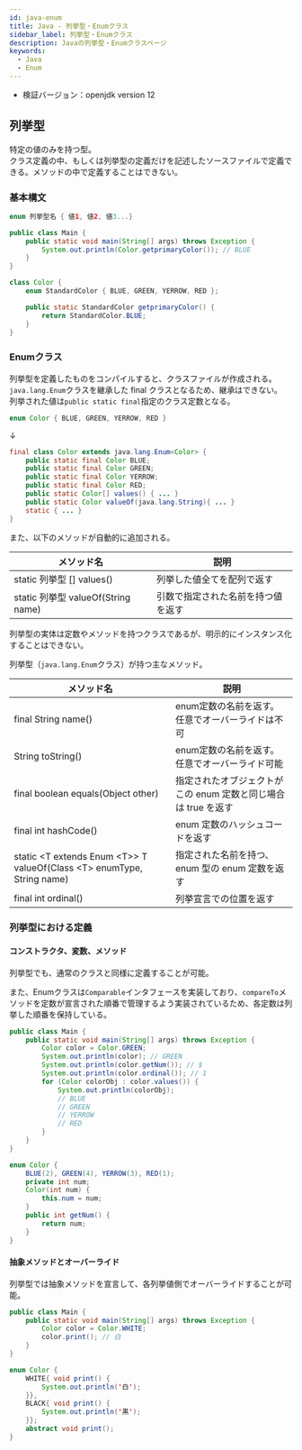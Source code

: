 ```yaml
---
id: java-enum
title: Java - 列挙型・Enumクラス
sidebar_label: 列挙型・Enumクラス
description: Javaの列挙型・Enumクラスページ
keywords:
  - Java
  - Enum
---
```


- 検証バージョン：openjdk version 12

## 列挙型
特定の値のみを持つ型。  
クラス定義の中、もしくは列挙型の定義だけを記述したソースファイルで定義できる。メソッドの中で定義することはできない。

### 基本構文

```java
enum 列挙型名 { 値1, 値2, 値3...}
```

```java
public class Main {
    public static void main(String[] args) throws Exception {
        System.out.println(Color.getprimaryColor()); // BLUE
    }
}

class Color {
    enum StandardColor { BLUE, GREEN, YERROW, RED };

    public static StandardColor getprimaryColor() {
        return StandardColor.BLUE;
    }
}
```

### Enumクラス
列挙型を定義したものをコンパイルすると、クラスファイルが作成される。  
`java.lang.Enum`クラスを継承した final クラスとなるため、継承はできない。  
列挙された値は`public static final`指定のクラス定数となる。

```java
enum Color { BLUE, GREEN, YERROW, RED }
```
↓
```java
final class Color extends java.lang.Enum<Color> {
    public static final Color BLUE;
    public static final Color GREEN;
    public static final Color YERROW;
    public static final Color RED;
    public static Color[] values() { ... }
    public static Color valueOf(java.lang.String){ ... }
    static { ... }
}
```

また、以下のメソッドが自動的に追加される。

|メソッド名|説明|
|---|---|
|static 列挙型 [] values()|列挙した値全てを配列で返す|
|static 列挙型 valueOf(String name)|引数で指定された名前を持つ値を返す|

列挙型の実体は定数やメソッドを持つクラスであるが、明示的にインスタンス化することはできない。

列挙型（`java.lang.Enum`クラス）が持つ主なメソッド。

|メソッド名|説明|
|---|---|
|final String name()|enum定数の名前を返す。任意でオーバーライドは不可|
|String toString()|enum定数の名前を返す。任意でオーバーライド可能|
|final boolean equals(Object other)|指定されたオブジェクトがこの enum 定数と同じ場合は true を返す|
|final int hashCode()|enum 定数のハッシュコードを返す|
|static &lt;T extends Enum &lt;T&gt;&gt; T valueOf(Class &lt;T&gt; enumType, String name)|指定された名前を持つ、enum 型の enum 定数を返す|
|final int ordinal()|列挙宣言での位置を返す|

### 列挙型における定義
#### コンストラクタ、変数、メソッド
列挙型でも、通常のクラスと同様に定義することが可能。

また、Enumクラスは`Comparable`インタフェースを実装しており、`compareTo`メソッドを定数が宣言された順番で管理するよう実装されているため、各定数は列挙した順番を保持している。

```java
public class Main {
    public static void main(String[] args) throws Exception {
        Color color = Color.GREEN;
        System.out.println(color); // GREEN
        System.out.println(color.getNum()); // $
        System.out.println(color.ordinal()); // 1
        for (Color colorObj : color.values()) {
            System.out.println(colorObj);
            // BLUE
            // GREEN
            // YERROW
            // RED
        }
    }
}

enum Color {
    BLUE(2), GREEN(4), YERROW(3), RED(1);
    private int num;
    Color(int num) {
        this.num = num;
    }
    public int getNum() {
        return num;
    }
}
```

#### 抽象メソッドとオーバーライド
列挙型では抽象メソッドを宣言して、各列挙値側でオーバーライドすることが可能。

```java
public class Main {
    public static void main(String[] args) throws Exception {
        Color color = Color.WHITE;
        color.print(); // 白
    }
}

enum Color {
    WHITE{ void print() {
        System.out.println('白');
    }},
    BLACK{ void print() {
        System.out.println('黒');
    }};
    abstract void print();
}
```